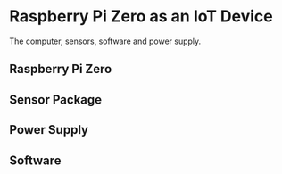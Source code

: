 # Raspberry Pi Zero as an IoT Device 

The computer, sensors, software and power supply.

## Raspberry Pi Zero




## Sensor Package




## Power Supply




## Software









